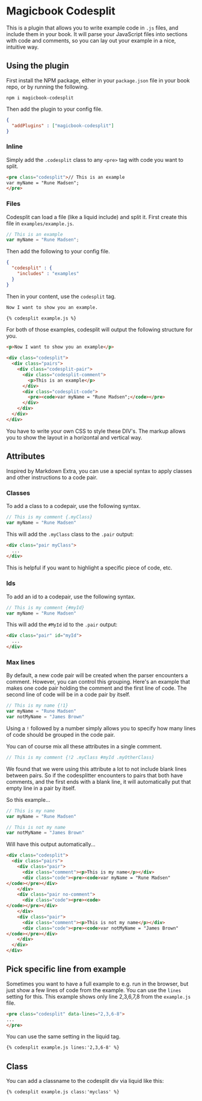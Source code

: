 # Magicbook Codesplit

This is a plugin that allows you to write example code in `.js` files, and include them in your book. It will parse your JavaScript files into sections with code and comments, so you can lay out your example in a nice, intuitive way.

## Using the plugin

First install the NPM package, either in your `package.json` file in your book repo, or by running the following.

```
npm i magicbook-codesplit
```

Then add the plugin to your config file.

```json
{
  "addPlugins" : ["magicbook-codesplit"]
}
```

### Inline

Simply add the `.codesplit` class to any `<pre>` tag with code you want to split.

```html
<pre class="codesplit">// This is an example
var myName = "Rune Madsen";
</pre>
```

### Files

Codesplit can load a file (like a liquid include) and split it. First create this file in `examples/example.js`.

```js
// This is an example
var myName = "Rune Madsen";
```

Then add the following to your config file.

```json
{
  "codesplit" : {
    "includes" : "examples"
  }
}
```

Then in your content, use the `codesplit` tag.

```md
Now I want to show you an example.

{% codesplit example.js %}
```

For both of those examples, codesplit will output the following structure for you.

```html
<p>Now I want to show you an example</p>

<div class="codesplit">
  <div class="pairs">
    <div class="codesplit-pair">
      <div class="codesplit-comment">
        <p>This is an example</p>
      </div>
      <div class="codesplit-code">
        <pre><code>var myName = "Rune Madsen";</code></pre>
      </div>
    </div>
  </div>
</div>
```

You have to write your own CSS to style these DIV's. The markup allows you to show the layout in a horizontal and vertical way.

## Attributes

Inspired by Markdown Extra, you can use a special syntax to apply classes and other instructions to a code pair.

### Classes

To add a class to a codepair, use the following syntax.

```js
// This is my comment {.myClass}
var myName = "Rune Madsen"
```

This will add the `.myClass` class to the `.pair` output:

```html
<div class="pair myClass">
  ...
</div>
```

This is helpful if you want to highlight a specific piece of code, etc.

### Ids

To add an id to a codepair, use the following syntax.

```js
// This is my comment {#myId}
var myName = "Rune Madsen"
```

This will add the `#MyId` id to the `.pair` output:

```html
<div class="pair" id="myId">
  ...
</div>
```

### Max lines

By default, a new code pair will be created when the parser encounters a comment. However, you can control this grouping. Here's an example that makes one code pair holding the comment and the first line of code. The second line of code will be in a code pair by itself.

```js
// This is my name {!1}
var myName = "Rune Madsen"
var notMyName = "James Brown"
```

Using a `!` followed by a number simply allows you to specify how many lines of code should be grouped in the code pair.

You can of course mix all these attributes in a single comment.

```js
// This is my comment {!2 .myClass #myId .myOtherClass}
```

We found that we were using this attribute a lot to not include blank lines between pairs. So if the codesplitter encounters to pairs that both have comments, and the first ends with a blank line, it will automatically put that empty line in a pair by itself.

So this example...

```js
// This is my name
var myName = "Rune Madsen"

// This is not my name
var notMyName = "James Brown"
```

Will have this output automatically...

```html
<div class="codesplit">
  <div class="pairs">
    <div class="pair">
      <div class="comment"><p>This is my name</p></div>
      <div class="code"><pre><code>var myName = "Rune Madsen"
</code></pre></div>
    </div>
    <div class="pair no-comment">
      <div class="code"><pre><code>
</code></pre></div>
    </div>
    <div class="pair">
      <div class="comment"><p>This is not my name</p></div>
      <div class="code"><pre><code>var notMyName = "James Brown"
</code></pre></div>
    </div>
  </div>
</div>
```

## Pick specific line from example

Sometimes you want to have a full example to e.g. run in the browser, but just show a few lines of code from the example. You can use the `lines` setting for this. This example shows only line 2,3,6,7,8 from the `example.js` file.

```html
<pre class="codesplit" data-lines="2,3,6-8">
...
</pre>
```

You can use the same setting in the liquid tag.

```html
{% codesplit example.js lines:'2,3,6-8' %}
```

## Class

You can add a classname to the codesplit div via liquid like this:

```html
{% codesplit example.js class:'myclass' %}
```
